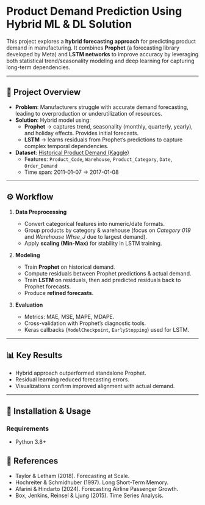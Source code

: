 # Product Demand Prediction Using Hybrid ML & DL Solution

This project explores a **hybrid forecasting approach** for predicting product demand in manufacturing. It combines **Prophet** (a forecasting library developed by Meta) and **LSTM networks** to improve accuracy by leveraging both statistical trend/seasonality modeling and deep learning for capturing long-term dependencies.

---

## 📌 Project Overview
- **Problem**: Manufacturers struggle with accurate demand forecasting, leading to overproduction or underutilization of resources.  
- **Solution**: Hybrid model using:
  - **Prophet** → captures trend, seasonality (monthly, quarterly, yearly), and holiday effects. Provides initial forecasts.  
  - **LSTM** → learns residuals from Prophet’s predictions to capture complex temporal dependencies.  
- **Dataset**: [Historical Product Demand (Kaggle)](https://www.kaggle.com/datasets/felixzhao/productdemandforecasting)  
  - Features: `Product_Code`, `Warehouse`, `Product_Category`, `Date`, `Order_Demand`  
  - Time span: 2011-01-07 → 2017-01-08  

---

## ⚙️ Workflow
1. **Data Preprocessing**
   - Convert categorical features into numeric/date formats.  
   - Group products by category & warehouse (focus on *Category 019* and *Warehouse Whse_J* due to largest demand).  
   - Apply **scaling (Min-Max)** for stability in LSTM training.  

2. **Modeling**
   - Train **Prophet** on historical demand.  
   - Compute residuals between Prophet predictions & actual demand.  
   - Train **LSTM** on residuals, then add predicted residuals back to Prophet forecasts.  
   - Produce **refined forecasts**.  

3. **Evaluation**
   - Metrics: MAE, MSE, MAPE, MDAPE.  
   - Cross-validation with Prophet’s diagnostic tools.  
   - Keras callbacks (`ModelCheckpoint`, `EarlyStopping`) used for LSTM.  

---

## 📊 Key Results
- Hybrid approach outperformed standalone Prophet.  
- Residual learning reduced forecasting errors.  
- Visualizations confirm improved alignment with actual demand.  

---

## 🚀 Installation & Usage
### Requirements
- Python 3.8+

## 📖 References
- Taylor & Letham (2018). Forecasting at Scale.
- Hochreiter & Schmidhuber (1997). Long Short-Term Memory.
- Afarini & Hindarto (2024). Forecasting Airline Passenger Growth.
- Box, Jenkins, Reinsel & Ljung (2015). Time Series Analysis.
